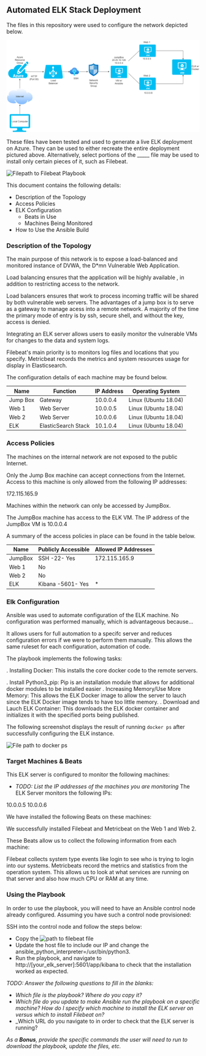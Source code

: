 ## Automated ELK Stack Deployment

The files in this repository were used to configure the network depicted below.

![Filepath to diagram](https://github.com/curtishong/Elk-Stack-Project/blob/main/Diagrams/Virtual%20Network.png)

These files have been tested and used to generate a live ELK deployment on Azure. They can be used to either recreate the entire deployment pictured above. Alternatively, select portions of the _____ file may be used to install only certain pieces of it, such as Filebeat.

 ![Filepath to Filebeat Playbook](https://github.com/curtishong/Elk-Stack-Project/blob/29a3c34a4b2dc4819ede0620547c623d4efebe62/Scripts/Anisible/Filebeat/filebeat-playbook.yml)

This document contains the following details:
- Description of the Topology
- Access Policies
- ELK Configuration
  - Beats in Use
  - Machines Being Monitored
- How to Use the Ansible Build


### Description of the Topology

The main purpose of this network is to expose a load-balanced and monitored instance of DVWA, the D*mn Vulnerable Web Application.

Load balancing ensures that the application will be highly available , in addition to restricting access to the network.

Load balancers ensures that work to process incoming traffic will be shared by both vulnerable web servers. The advantages of a jump box is to serve as a gateway to manage acess into a remote network. A majority of the time the primary mode of entry is by ssh, secure shell, and without the key, access is denied.

Integrating an ELK server allows users to easily monitor the vulnerable VMs for changes to the data and system logs.

Filebeat's main priority is to monitors log files and locations that you specify.
Metricbeat records the metrics and system resources usage for display in Elasticsearch.

The configuration details of each machine may be found below.


| Name      | Function            | IP Address | Operating System     |
|-----------|---------------------|------------|----------------------|
| Jump Box  | Gateway             | 10.0.0.4   | Linux (Ubuntu 18.04) |
| Web 1     | Web Server          | 10.0.0.5   | Linux (Ubuntu 18.04) |
| Web 2     | Web Server          | 10.0.0.6   | Linux (Ubuntu 18.04) |
| ELK       | ElasticSearch Stack | 10.1.0.4   | Linux (Ubuntu 18.04) |

### Access Policies

The machines on the internal network are not exposed to the public Internet. 

Only the Jump Box machine can accept connections from the Internet. Access to this machine is only allowed from the following IP addresses:

172.115.165.9

Machines within the network can only be accessed by JumpBox.

The JumpBox machine has access to the ELK VM. The IP address of the JumpBox VM is 10.0.0.4

A summary of the access policies in place can be found in the table below.

| Name    | Publicly Accessible | Allowed IP Addresses |
|---------|---------------------|----------------------|
| JumpBox | SSH -22- Yes        | 172.115.165.9        |
| Web 1   | No                  |                      |
| Web 2   | No                  |                      |
| ELK     | Kibana -5601- Yes   | *                    |

### Elk Configuration

Ansible was used to automate configuration of the ELK machine. No configuration was performed manually, which is advantageous because...

It allows users for full automation to a specifc server and reduces configuration errors if we were to perform them manually. This allows the same ruleset for each configuration, automation of code. 

The playbook implements the following tasks:

. Installing Docker: This installs the core docker code to the remote servers.

. Install Python3_pip: Pip is an installation module that allows for additional docker modules to be installed easier
. Increasing Memory/Use More Memory: This allows the ELK Docker image to allow the server to lauch since the ELK Docker image tends to have too little memory.
. Download and Lauch ELK Container: This downloads the ELK docker container and initializes it with the specified ports being published.

The following screenshot displays the result of running `docker ps` after successfully configuring the ELK instance.

![File path to docker ps]()

### Target Machines & Beats
This ELK server is configured to monitor the following machines:
- _TODO: List the IP addresses of the machines you are monitoring_
The ELK Server monitors the following IPs:

10.0.0.5
10.0.0.6

We have installed the following Beats on these machines:

We successfully installed Filebeat and Metricbeat on the Web 1 and Web 2.

These Beats allow us to collect the following information from each machine:

Filebeat collects system type events like login to see who is trying to login into our systems. Metricbeats record the metrics and statistics from the operation system. This allows us to look at what services are running on that server and also how much CPU or RAM at any time. 

### Using the Playbook
In order to use the playbook, you will need to have an Ansible control node already configured. Assuming you have such a control node provisioned: 

SSH into the control node and follow the steps below:
- Copy the ![path to filebeat file](https://github.com/curtishong/Elk-Stack-Project/blob/dbbf0417ab33f999f4fb6b614d0703a22a13bc1d/Scripts/Anisible/Filebeat/filebeat-config.yml)
- Update the host file to include our IP and change the ansible_python_interpreter=/usr/bin/python3. 
- Run the playbook, and navigate to http://[your_elk_server]:5601/app/kibana to check that the installation worked as expected.

_TODO: Answer the following questions to fill in the blanks:_
- _Which file is the playbook? Where do you copy it?_
- _Which file do you update to make Ansible run the playbook on a specific machine? How do I specify which machine to install the ELK server on versus which to install Filebeat on?_
- _Which URL do you navigate to in order to check that the ELK server is running?

_As a **Bonus**, provide the specific commands the user will need to run to download the playbook, update the files, etc._